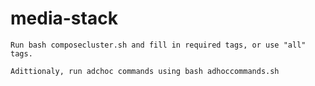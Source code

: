 # <h1> media-stack

    Run bash composecluster.sh and fill in required tags, or use "all" tags.

    Adittionaly, run adchoc commands using bash adhoccommands.sh


